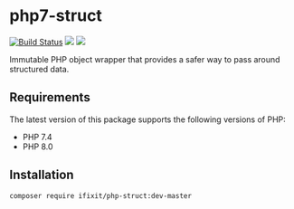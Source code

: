 # php7-struct

[![Build Status](https://travis-ci.com/iFixit/php7-struct.svg?branch=master)](https://travis-ci.com/iFixit/php7-struct) <a href="https://codeclimate.com/github/iFixit/php7-struct/test_coverage"><img src="https://api.codeclimate.com/v1/badges/61e692b4f95e4e35cb6d/test_coverage" /></a> <a href="https://codeclimate.com/github/iFixit/php7-struct/maintainability"><img src="https://api.codeclimate.com/v1/badges/61e692b4f95e4e35cb6d/maintainability" /></a>

Immutable PHP object wrapper that provides a safer way to pass around structured data.

## Requirements

The latest version of this package supports the following versions of PHP:

* PHP 7.4
* PHP 8.0

## Installation

```
composer require ifixit/php-struct:dev-master
```

